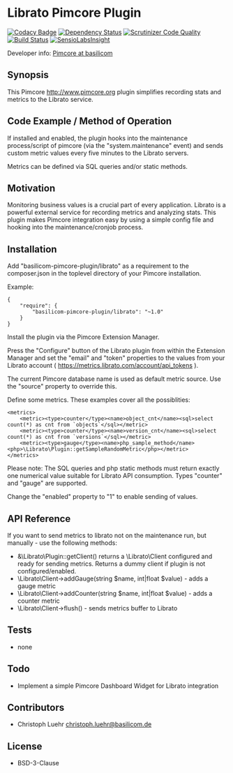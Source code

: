 Librato Pimcore Plugin
================================================

[![Codacy Badge](https://www.codacy.com/project/badge/40951ff3e29e481381b9b4826cafcf89)](https://www.codacy.com/app/basilicom/pimcore-plugin-librato)
[![Dependency Status](https://www.versioneye.com/php/basilicom-pimcore-plugin:librato/1.0.0/badge.svg)](https://www.versioneye.com/php/basilicom-pimcore-plugin:librato/1.0.0)
[![Scrutinizer Code Quality](https://scrutinizer-ci.com/g/basilicom/pimcore-plugin-librato/badges/quality-score.png?b=master)](https://scrutinizer-ci.com/g/basilicom/pimcore-plugin-librato/?branch=master)
[![Build Status](https://scrutinizer-ci.com/g/basilicom/pimcore-plugin-librato/badges/build.png?b=master)](https://scrutinizer-ci.com/g/basilicom/pimcore-plugin-librato/build-status/master)
[![SensioLabsInsight](https://insight.sensiolabs.com/projects/51ed30d0-409a-49e2-9338-e6a63901162e/mini.png)](https://insight.sensiolabs.com/projects/51ed30d0-409a-49e2-9338-e6a63901162e)

Developer info: [Pimcore at basilicom](http://basilicom.de/en/pimcore)

## Synopsis

This Pimcore http://www.pimcore.org plugin simplifies recording
stats and metrics to the Librato service.

## Code Example / Method of Operation

If installed and enabled, the plugin hooks into the maintenance
process/script of pimcore (via the "system.maintenance" event) and
sends custom metric values every five minutes to the Librato servers.

Metrics can be defined via SQL queries and/or static methods.  

## Motivation

Monitoring business values is a crucial part of every application.
Librato is a powerful external service for recording metrics and
analyzing stats. This plugin makes Pimcore integration easy by
using a simple config file and hooking into the maintenance/cronjob
process.

## Installation

Add "basilicom-pimcore-plugin/librato" as a requirement to the
composer.json in the toplevel directory of your Pimcore installation.

Example:

    {
        "require": {
            "basilicom-pimcore-plugin/librato": "~1.0"
        }
    }
    
Install the plugin via the Pimcore Extension Manager. 

Press the "Configure" button of the Librato plugin from within the 
Extension Manager and set the "email" and "token" properties to the
values from your Librato account ( https://metrics.librato.com/account/api_tokens ).

The current Pimcore database name is used as default metric source. 
Use the "source" property to override this.   

Define some metrics. These examples cover all the possiblities:

    <metrics>
        <metric><type>counter</type><name>object_cnt</name><sql>select count(*) as cnt from `objects`</sql></metric>
        <metric><type>counter</type><name>version_cnt</name><sql>select count(*) as cnt from `versions`</sql></metric>
        <metric><type>gauge</type><name>php_sample_method</name><php>\Librato\Plugin::getSampleRandomMetric</php></metric>
    </metrics>
    
Please note: The SQL queries and php static methods must return exactly one numerical value suitable
for Librato API consumption. Types "counter" and "gauge" are supported.

Change the "enabled" property to "1" to enable sending of values.

## API Reference

If you want to send metrics to librato not on the maintenance run, but manually - use the
following methods:

* &\Librato\Plugin::getClient() returns a \Librato\Client configured and ready for sending metrics. Returns a dummy client if plugin is not configured/enabled.
* \Librato\Client->addGauge(string $name, int|float $value) - adds a gauge metric
* \Librato\Client->addCounter(string $name, int|float $value)  - adds a counter metric
* \Librato\Client->flush() - sends metrics buffer to Librato

## Tests

* none

## Todo

* Implement a simple Pimcore Dashboard Widget for Librato integration

## Contributors

* Christoph Luehr <christoph.luehr@basilicom.de>

## License

* BSD-3-Clause
